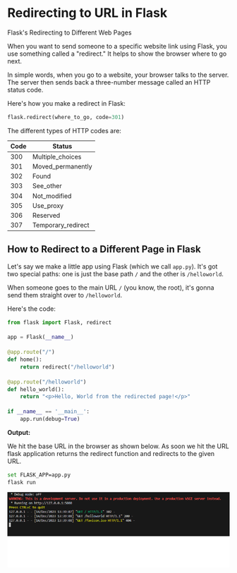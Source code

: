 # Redirecting to URL in Flask

Flask's Redirecting to Different Web Pages

When you want to send someone to a specific website link using Flask, you use something called a "redirect." It helps to show the browser where to go next.

In simple words, when you go to a website, your browser talks to the server. The server then sends back a three-number message called an HTTP status code.

Here's how you make a redirect in Flask:

```python
flask.redirect(where_to_go, code=301)
```

The different  types of HTTP codes are:

| Code | Status             |
|------|--------------------|
| 300  | Multiple_choices   |
| 301  | Moved_permanently  |
| 302  | Found              |
| 303  | See_other          |
| 304  | Not_modified       |
| 305  | Use_proxy          |
| 306  | Reserved           |
| 307  | Temporary_redirect |


## How to Redirect to a Different Page in Flask

Let's say we make a little app using Flask (which we call `app.py`). It's got two special paths: one is just the base path `/` and the other is `/helloworld`.

When someone goes to the main URL `/` (you know, the root), it's gonna send them straight over to `/helloworld`.

Here's the code:

```python
from flask import Flask, redirect

app = Flask(__name__)

@app.route("/")
def home():
    return redirect("/helloworld")

@app.route("/helloworld")
def hello_world():
    return "<p>Hello, World from the redirected page!</p>"

if __name__ == '__main__':
    app.run(debug=True)
```

**Output:**

We hit the base URL in the browser as shown below. As soon we hit the URL flask application returns the redirect function and redirects to the given URL.

```bash
set FLASK_APP=app.py
flask run
```

![redirect with Visual Studio](../usagecovers/1.png)


